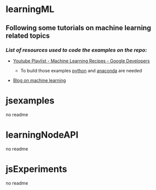 # learningML

  ## Following some tutorials on machine learning related topics

  ### _List of resources used to code the examples on the repo:_

  - [Youtube Playlist - Machine Learning Recipes - Google Developers](https://www.youtube.com/watch?v=cKxRvEZd3Mw&index=7&list=PLOU2XLYxmsIIuiBfYad6rFYQU_jL2ryal)
    - To build those examples [python](https://www.python.org/downloads/) and [anaconda](https://www.continuum.io/downloads) are needed

  - [Blog on machine learning](http://burakkanber.com/blog/machine-learning-in-other-languages-introduction/)

# jsexamples
  no readme

# learningNodeAPI
  no readme

# jsExperiments
  no readme